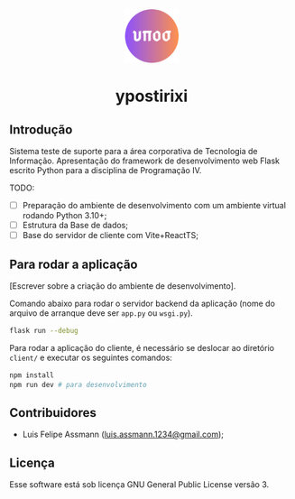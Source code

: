 <div align='center'>
    <img width="95" src='client/public/ypostiriki.svg'>
    <h1>ypostirixi</h1>
</div>

## Introdução

Sistema teste de suporte para a área corporativa de Tecnologia de Informação.
Apresentação do framework de desenvolvimento web Flask escrito Python para a disciplina de Programação IV.

TODO:

- [ ] Preparação do ambiente de desenvolvimento com um ambiente virtual rodando Python 3.10+;
- [ ] Estrutura da Base de dados;
- [ ] Base do servidor de cliente com Vite+ReactTS;

## Para rodar a aplicação

[Escrever sobre a criação do ambiente de desenvolvimento].

Comando abaixo para rodar o servidor backend da aplicação (nome do arquivo de arranque deve ser `app.py` ou `wsgi.py`).

```sh
flask run --debug
```

Para rodar a aplicação do cliente, é necessário se deslocar ao diretório `client/` e executar os seguintes comandos:

```sh
npm install
npm run dev # para desenvolvimento
```

## Contribuidores

- Luis Felipe Assmann (luis.assmann.1234@gmail.com);

## Licença

Esse software está sob licença GNU General Public License versão 3.
